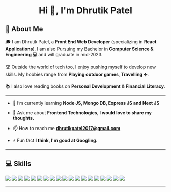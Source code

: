 <h1 align="center">Hi 👋, I'm Dhrutik Patel</h1>

## 🚀 About Me

🎓 I am Dhrutik Patel, a **Front End Web Developer** (specializing in **React Applications**). I am also Pursuing my Bachelor in **Computer Science & Engineering 💻** and will graduate in mid-2023.

🏆 Outside the world of tech too, I enjoy pushing myself to develop new skills. My hobbies range from **Playing outdoor games**, **Travelling ✈️**.

📚 I also love reading books on **Personal Development** & **Financial Literacy**.

<hr/>

- 🌱 I’m currently learning **Node JS, Mongo DB, Express JS and Next JS**

- 💬 Ask me about **Frontend Technologies, I would love to share my thoughts.**

- 📫 How to reach me **dhrutikpatel2017@gmail.com**

- ⚡ Fun fact **I think, I'm good at Googling.**

<hr/>

## 💻 Skills

<img src='https://img.shields.io/badge/HTML5-E34F26?style=for-the-badge&logo=html5&logoColor=white'/>  <img src='https://img.shields.io/badge/CSS3-1572B6?style=for-the-badge&logo=css3&logoColor=white'/>  <img src='https://img.shields.io/badge/Bootstrap-563D7C?style=for-the-badge&logo=bootstrap&logoColor=white'/>  <img src='https://img.shields.io/badge/Tailwind_CSS-38B2AC?style=for-the-badge&logo=tailwind-css&logoColor=white'/>  <img src='https://img.shields.io/badge/JavaScript-323330?style=for-the-badge&logo=javascript&logoColor=F7DF1E'/>  <img src='https://img.shields.io/badge/React-20232A?style=for-the-badge&logo=react&logoColor=61DAFB'/>  <img src='https://img.shields.io/badge/Redux-593D88?style=for-the-badge&logo=redux&logoColor=white'/>  <img src='https://img.shields.io/badge/React_Query-FF4154?style=for-the-badge&logo=react&logoColor=white'/>  <img src='https://img.shields.io/badge/Recoil-764ABC?style=for-the-badge&logo=react&logoColor=white'/>  <img src='https://img.shields.io/badge/React_Router_DOM-CA4245?style=for-the-badge&logo=react-router&logoColor=white'/>  <img src='https://img.shields.io/badge/MongoDB-4EA94B?style=for-the-badge&logo=mongodb&logoColor=white'/>  <img src='https://img.shields.io/badge/firebase-ffca28?style=for-the-badge&logo=firebase&logoColor=black'/>  <img src='https://img.shields.io/badge/Express.js-000000?style=for-the-badge&logo=express&logoColor=white'/>  <img src='https://img.shields.io/badge/next.js-000000?style=for-the-badge&logo=nextdotjs&logoColor=white'/>  <img src='https://img.shields.io/badge/Node.js-339933?style=for-the-badge&logo=nodedotjs&logoColor=white'/>  <img src='https://img.shields.io/badge/MongoDB-4EA94B?style=for-the-badge&logo=mongodb&logoColor=white'/>  <img src='https://img.shields.io/badge/Supabase-6534FF?style=for-the-badge&logo=supabase&logoColor=white'/>  <img src='https://img.shields.io/badge/Postman-FF6C37?style=for-the-badge&logo=Postman&logoColor=white'/>  <img src='https://img.shields.io/badge/VSCode-0078D4?style=for-the-badge&logo=visual%20studio%20code&logoColor=white'/>

<hr/>
